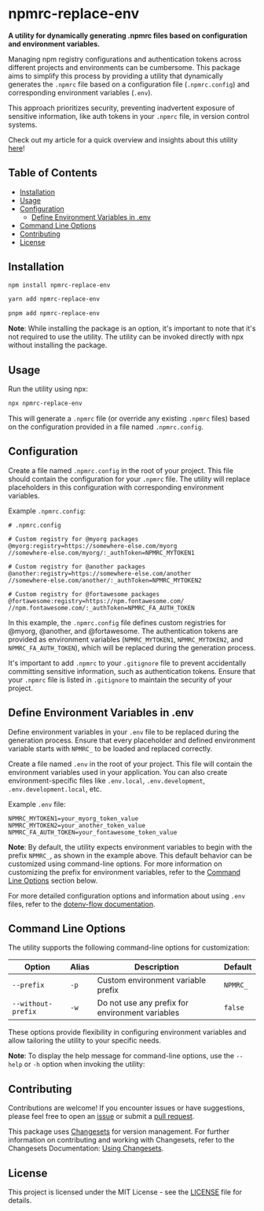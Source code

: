 # npmrc-replace-env

**A utility for dynamically generating .npmrc files based on configuration and environment variables.**

Managing npm registry configurations and authentication tokens across different projects and environments can be cumbersome. This package aims to simplify this process by providing a utility that dynamically generates the `.npmrc` file based on a configuration file (`.npmrc.config`) and corresponding environment variables (`.env`).

This approach prioritizes security, preventing inadvertent exposure of sensitive information, like auth tokens in your `.npmrc` file, in version control systems.

Check out my article for a quick overview and insights about this utility [here](https://dev.to/dennzimm/how-to-replace-environment-variables-in-a-npmrc-file-jpg)!

## Table of Contents

- [Installation](#installation)
- [Usage](#usage)
- [Configuration](#configuration)
  - [Define Environment Variables in .env](#define-environment-variables-in-env)
- [Command Line Options](#command-line-options)
- [Contributing](#contributing)
- [License](#license)

## Installation

```bash
npm install npmrc-replace-env

yarn add npmrc-replace-env

pnpm add npmrc-replace-env
```

**Note**: While installing the package is an option, it's important to note that it's not required to use the utility. The utility can be invoked directly with npx without installing the package.

## Usage

Run the utility using npx:

```bash
npx npmrc-replace-env
```

This will generate a `.npmrc` file (or override any existing `.npmrc` files) based on the configuration provided in a file named `.npmrc.config`.

## Configuration

Create a file named `.npmrc.config` in the root of your project. This file should contain the configuration for your `.npmrc` file. The utility will replace placeholders in this configuration with corresponding environment variables.

Example `.npmrc.config`:

```plaintext
# .npmrc.config

# Custom registry for @myorg packages
@myorg:registry=https://somewhere-else.com/myorg
//somewhere-else.com/myorg/:_authToken=NPMRC_MYTOKEN1

# Custom registry for @another packages
@another:registry=https://somewhere-else.com/another
//somewhere-else.com/another/:_authToken=NPMRC_MYTOKEN2

# Custom registry for @fortawesome packages
@fortawesome:registry=https://npm.fontawesome.com/
//npm.fontawesome.com/:_authToken=NPMRC_FA_AUTH_TOKEN
```

In this example, the `.npmrc.config` file defines custom registries for @myorg, @another, and @fortawesome. The authentication tokens are provided as environment variables (`NPMRC_MYTOKEN1`, `NPMRC_MYTOKEN2`, and `NPMRC_FA_AUTH_TOKEN`), which will be replaced during the generation process.

It's important to add `.npmrc` to your `.gitignore` file to prevent accidentally committing sensitive information, such as authentication tokens. Ensure that your `.npmrc` file is listed in `.gitignore` to maintain the security of your project.

## Define Environment Variables in .env

Define environment variables in your `.env` file to be replaced during the generation process. Ensure that every placeholder and defined environment variable starts with `NPMRC_` to be loaded and replaced correctly.

Create a file named `.env` in the root of your project. This file will contain the environment variables used in your application. You can also create environment-specific files like `.env.local`, `.env.development`, `.env.development.local`, etc.

Example `.env` file:

```dotenv
NPMRC_MYTOKEN1=your_myorg_token_value
NPMRC_MYTOKEN2=your_another_token_value
NPMRC_FA_AUTH_TOKEN=your_fontawesome_token_value
```

**Note**: By default, the utility expects environment variables to begin with the prefix `NPMRC_`, as shown in the example above. This default behavior can be customized using command-line options. For more information on customizing the prefix for environment variables, refer to the [Command Line Options](#command-line-options) section below.

For more detailed configuration options and information about using `.env` files, refer to the [dotenv-flow documentation](https://www.npmjs.com/package/dotenv-flow).

## Command Line Options

The utility supports the following command-line options for customization:

| Option             | Alias | Description                                     | Default  |
| ------------------ | ----- | ----------------------------------------------- | -------- |
| `--prefix`         | `-p`  | Custom environment variable prefix              | `NPMRC_` |
| `--without-prefix` | `-w`  | Do not use any prefix for environment variables | `false`  |

These options provide flexibility in configuring environment variables and allow tailoring the utility to your specific needs.

**Note**: To display the help message for command-line options, use the `--help` or `-h` option when invoking the utility:

## Contributing

Contributions are welcome! If you encounter issues or have suggestions, please feel free to open an [issue](https://github.com/dennzimm/npmrc-replace-env/issues) or submit a [pull request](https://github.com/dennzimm/npmrc-replace-env/pulls).

This package uses [Changesets](https://github.com/changesets/changesets/tree/main) for version management. For further information on contributing and working with Changesets, refer to the Changesets Documentation: [Using Changesets](https://github.com/changesets/changesets/blob/main/docs/intro-to-using-changesets.md).

## License

This project is licensed under the MIT License - see the [LICENSE](./LICENSE) file for details.
